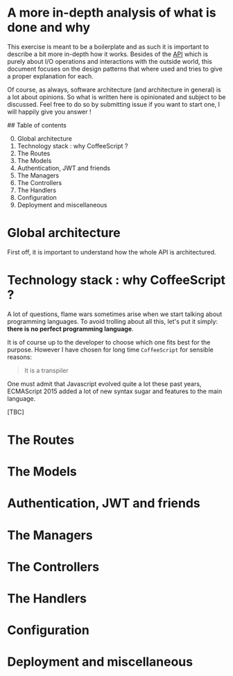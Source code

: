 # A more in-depth analysis of what is done and why

This exercise is meant to be a boilerplate and as such it is important to describe a bit more in-depth how it works.
Besides of the [API](API.md) which is purely about I/O operations and interactions with the outside world, this document focuses on the design patterns that where used and tries to give a proper explanation for each.

Of course, as always, software architecture (and architecture in general) is a lot about opinions.
So what is written here is opinionated and subject to be discussed. Feel free to do so by submitting issue if you want to start one, I will happily give you answer !

## Table of contents

0. Global architecture
1. Technology stack : why CoffeeScript ?
2. The Routes
3. The Models
4. Authentication, JWT and friends
5. The Managers
6. The Controllers
7. The Handlers
8. Configuration
9. Deployment and miscellaneous

# Global architecture

First off, it is important to understand how the whole API is architectured.

# Technology stack : why CoffeeScript ?

A lot of questions, flame wars sometimes arise when we start talking about programming languages.
To avoid trolling about all this, let's put it simply: **there is no perfect programming language**.

It is of course up to the developer to choose which one fits best for the purpose.
However I have chosen for long time `CoffeeScript` for sensible reasons:

> It is a transpiler

One must admit that Javascript evolved quite a lot these past years, ECMAScript 2015 added a lot of new syntax sugar and features to the main language.

[TBC]

# The Routes

# The Models

# Authentication, JWT and friends

# The Managers

# The Controllers

# The Handlers

# Configuration

# Deployment and miscellaneous
